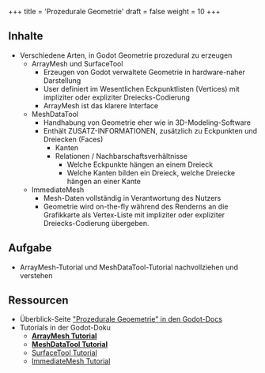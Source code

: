 +++
title = 'Prozedurale Geometrie'
draft = false
weight = 10 
+++


## Inhalte

- Verschiedene Arten, in Godot Geometrie prozedural zu erzeugen
  - ArrayMesh und SurfaceTool
    - Erzeugen von Godot verwaltete Geometrie in hardware-naher Darstellung
    - User definiert im Wesentlichen Eckpunktlisten (Vertices) mit impliziter oder expliziter Dreiecks-Codierung
    - ArrayMesh ist das klarere Interface
  - MeshDataTool
    - Handhabung von Geometrie eher wie in 3D-Modeling-Software
    - Enthält ZUSATZ-INFORMATIONEN, zusätzlich zu Eckpunkten und Dreiecken (Faces) 
      - Kanten
      - Relationen / Nachbarschaftsverhältnisse
        - Welche Eckpunkte hängen an einem Dreieck
        - Welche Kanten bilden ein Dreieck, welche Dreiecke hängen an einer Kante
  - ImmediateMesh
    - Mesh-Daten vollständig in Verantwortung des Nutzers
    - Geometrie wird on-the-fly während des Renderns an die Grafikkarte als Vertex-Liste mit impliziter oder expliziter Dreiecks-Codierung übergeben.

## Aufgabe

- ArrayMesh-Tutorial und MeshDataTool-Tutorial nachvollziehen und verstehen


## Ressourcen

- Überblick-Seite ["Prozedurale Geoemetrie" in den Godot-Docs](https://docs.godotengine.org/en/stable/tutorials/3d/procedural_geometry/index.html)
- Tutorials in der Godot-Doku
  - **[ArrayMesh Tutorial](https://docs.godotengine.org/en/stable/tutorials/3d/procedural_geometry/arraymesh.html#doc-arraymesh)**
  - **[MeshDataTool Tutorial](https://docs.godotengine.org/en/stable/tutorials/3d/procedural_geometry/meshdatatool.html#doc-meshdatatool)**
  - [SurfaceTool Tutorial](https://docs.godotengine.org/en/stable/tutorials/3d/procedural_geometry/surfacetool.html#doc-surfacetool)
  - [ImmediateMesh Tutorial](https://docs.godotengine.org/en/stable/tutorials/3d/procedural_geometry/immediatemesh.html#doc-immediatemesh)

